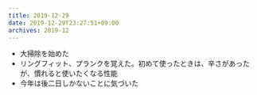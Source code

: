 ```yaml
---
title: 2019-12-29
date: 2019-12-29T23:27:51+09:00
archives: 2019-12
---
```


- 大掃除を始めた
- リングフィット、プランクを覚えた。初めて使ったときは、辛さがあったが、慣れると使いたくなる性能
- 今年は後二日しかないことに気づいた
